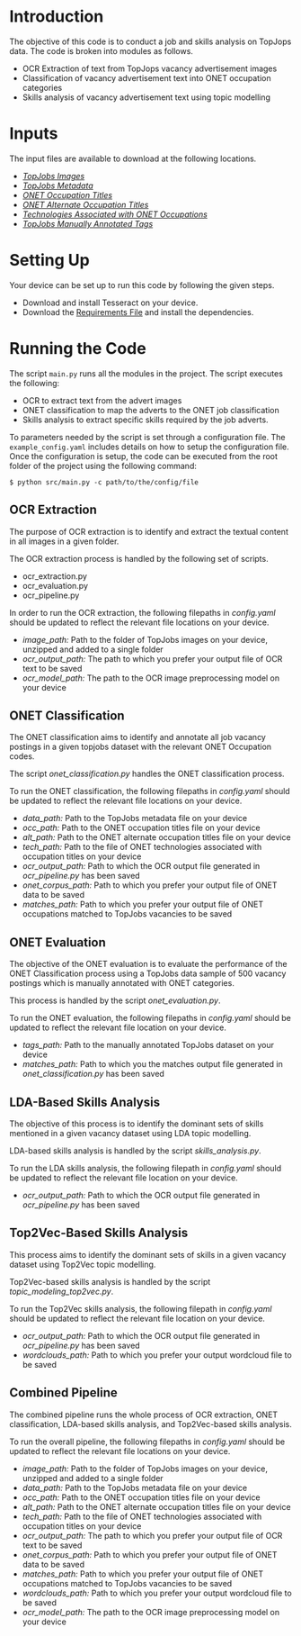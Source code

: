 # Introduction
The objective of this code is to conduct a job and skills analysis on TopJops data. The code is broken into modules as follows.
- OCR Extraction of text from TopJops vacancy advertisement images
- Classification of vacancy advertisement text into ONET occupation categories
- Skills analysis of vacancy advertisement text using topic modelling

# Inputs
The input files are available to download at the following locations.
- [*TopJobs Images*](https://lirneasia2-my.sharepoint.com/:f:/g/personal/merl_lirneasia_net/EkPiEnmE0oJOhQFiWSIgkxoBhtzlJN3wBAGFYQa8V4qIxg?e=paDT1F)
- [*TopJobs Metadata*](https://docs.google.com/spreadsheets/d/1RzKhN8WsJd46Exp0xpUZTFA7Vx1CkSbV/edit?usp=sharing&ouid=104722114468116715910&rtpof=true&sd=true)
- [*ONET Occupation Titles*](https://drive.google.com/file/d/10nz9nUwI40hnnjA98V0VlPZweGcB2FNS/view?usp=sharing)
- [*ONET Alternate Occupation Titles*](https://drive.google.com/file/d/162KI9FzY0WtHITY6oyvnEScql3tKy19m/view?usp=sharing)
- [*Technologies Associated with ONET Occupations*](https://drive.google.com/file/d/1H2FFbkPfAe27WtDoALLmBuFmBQgtc-2g/view?usp=sharing)
- [*TopJobs Manually Annotated Tags*](https://drive.google.com/file/d/1aHbwE212BWWWE0i1Aem8deDLEKQACWIs/view?usp=sharing)

# Setting Up
Your device can be set up to run this code by following the given steps.
- Download and install Tesseract on your device.
- Download the [Requirements File](https://github.com/LIRNEasia/adb-jobs-analysis/blob/b53aa3bc076b4df0072c07d0d36b547eac1a89ff/requirements.txt) and install the dependencies.


# Running the Code

The script `main.py` runs all the modules in the project. The script executes the following:

- OCR to extract text from the advert images
- ONET classification to map the adverts to the ONET job classification
- Skills analysis to extract specific skills required by the job adverts.

To parameters needed by the script is set through a configuration file. The `example_config.yaml` includes details on how to setup the configuration file. Once the configuration is setup, the code can be executed from the root folder of the project using the following command:

```
$ python src/main.py -c path/to/the/config/file
```

<!-- # Running the Code
The Python script *main.py* handles the overall process. To run a selected module or a set of modules, the variable *process_name* in the configuration file *config.yaml* should be updated as follows.
    - *OCR Extraction Process:* ocr_extraction
    - *ONET Classification Process:* onet_classification
    - *ONET Evaluation Process:* onet_evaluation
    - *Skills Analysis (LDA):* skills_analysis_lda
    - *Skills Analysis (Top2Vec):* skills_analysis_top2vec
    - *Combined Pipeline:* overall_pipeline -->

## OCR Extraction
The purpose of OCR extraction is to identify and extract the textual content in all images in a given folder.

The OCR extraction process is handled by the following set of scripts.
- ocr_extraction.py
- ocr_evaluation.py
- ocr_pipeline.py

In order to run the OCR extraction, the following filepaths in *config.yaml* should be updated to reflect the relevant file locations on your device.
- *image_path:* Path to the folder of TopJobs images on your device, unzipped and added to a single folder
- *ocr_output_path:* The path to which you prefer your output file of OCR text to be saved
- *ocr_model_path:* The path to the OCR image preprocessing model on your device

## ONET Classification
The ONET classification aims to identify and annotate all job vacancy postings in a given topjobs dataset with the relevant ONET Occupation codes.

The script *onet_classification.py* handles the ONET classification process. 

To run the ONET classification, the following filepaths in *config.yaml* should be updated to reflect the relevant file locations on your device.
- *data_path:* Path to the TopJobs metadata file on your device
- *occ_path:* Path to the ONET occupation titles file on your device
- *alt_path:* Path to the ONET alternate occupation titles file on your device
- *tech_path:* Path to the file of ONET technologies associated with occupation titles on your device
- *ocr_output_path:* Path to which the OCR output file generated in *ocr_pipeline.py* has been saved
- *onet_corpus_path:* Path to which you prefer your output file of ONET data to be saved
- *matches_path:* Path to which you prefer your output file of ONET occupations matched to TopJobs vacancies to be saved

## ONET Evaluation
The objective of the ONET evaluation is to evaluate the performance of the ONET Classification process using a TopJobs data sample of 500 vacancy postings which is manually annotated with ONET categories.

This process is handled by the script *onet_evaluation.py*.

To run the ONET evaluation, the following filepaths in *config.yaml* should be updated to reflect the relevant file location on your device.

- *tags_path:* Path to the manually annotated TopJobs dataset on your device
- *matches_path:* Path to which you the matches output file generated in *onet_classification.py* has been saved

## LDA-Based Skills Analysis
The objective of this process is to identify the dominant sets of skills mentioned in a given vacancy dataset using LDA topic modelling.

LDA-based skills analysis is handled by the script *skills_analysis.py*.

To run the LDA skills analysis, the following filepath in *config.yaml* should be updated to reflect the relevant file location on your device.
- *ocr_output_path:* Path to which the OCR output file generated in *ocr_pipeline.py* has been saved

## Top2Vec-Based Skills Analysis
This process aims to identify the dominant sets of skills in a given vacancy dataset using Top2Vec topic modelling.

Top2Vec-based skills analysis is handled by the script *topic_modeling_top2vec.py*.

To run the Top2Vec skills analysis, the following filepath in *config.yaml* should be updated to reflect the relevant file location on your device.
- *ocr_output_path:* Path to which the OCR output file generated in *ocr_pipeline.py* has been saved
- *wordclouds_path:* Path to which you prefer your output wordcloud file to be saved

## Combined Pipeline
The combined pipeline runs the whole process of OCR extraction, ONET classification, LDA-based skills analysis, and Top2Vec-based skills analysis.

To run the overall pipeline, the following filepaths in *config.yaml* should be updated to reflect the relevant file locations on your device.
- *image_path:* Path to the folder of TopJobs images on your device, unzipped and added to a single folder
- *data_path:* Path to the TopJobs metadata file on your device
- *occ_path:* Path to the ONET occupation titles file on your device
- *alt_path:* Path to the ONET alternate occupation titles file on your device
- *tech_path:* Path to the file of ONET technologies associated with occupation titles on your device
- *ocr_output_path:* The path to which you prefer your output file of OCR text to be saved
- *onet_corpus_path:* Path to which you prefer your output file of ONET data to be saved
- *matches_path:* Path to which you prefer your output file of ONET occupations matched to TopJobs vacancies to be saved
- *wordclouds_path:* Path to which you prefer your output wordcloud file to be saved
- *ocr_model_path:* The path to the OCR image preprocessing model on your device
